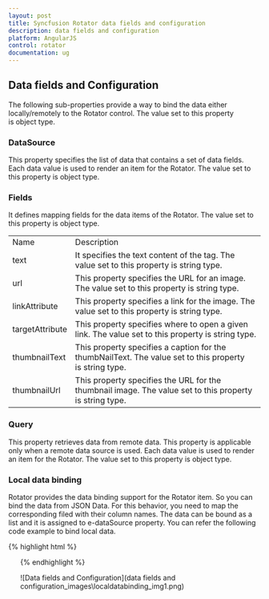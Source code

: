 ```yaml
---
layout: post
title: Syncfusion Rotator data fields and configuration
description: data fields and configuration
platform: AngularJS
control: rotator
documentation: ug
---
```


## Data fields and Configuration

The following sub-properties provide a way to bind the data either locally/remotely to the Rotator control. The value set to this property is object type.

### DataSource

This property specifies the list of data that contains a set of data fields. Each data value is used to render an item for the Rotator. The value set to this property is object type.

### Fields

It defines mapping fields for the data items of the Rotator. The value set to this property is object type.

<table>
<tr>
<td>
Name</td><td>
Description</td></tr>
<tr>
<td>
text</td><td>
It specifies the text content of the tag. The value set to this property is string type.</td></tr>
<tr>
<td>
url</td><td>
This property specifies the URL for an image. The value set to this property is string type.</td></tr>
<tr>
<td>
linkAttribute</td><td>
This property specifies a link for the image. The value set to this property is string type.</td></tr>
<tr>
<td>
targetAttribute</td><td>
This property specifies where to open a given link. The value set to this property is string type.</td></tr>
<tr>
<td>
thumbnailText</td><td>
This property specifies a caption for the thumbNailText. The value set to this property is string type.</td></tr>
<tr>
<td>
thumbnailUrl</td><td>
This property specifies the URL for the thumbnail image. The value set to this property is string type.</td></tr>
</table>


### Query

This property retrieves data from remote data. This property is applicable only when a remote data source is used. Each data value is used to render an item for the Rotator. The value set to this property is object type.

### Local data binding

Rotator provides the data binding support for the Rotator item. So you can bind the data from JSON Data. For this behavior, you need to map the corresponding filed with their column names. The data can be bound as a list and it is assigned to e-dataSource property. You can refer the following code example to bind local data.

{% highlight html %}


   <ul id="sliderContent" ej-rotator e-datasource="dataList" e-slidewidth="600px" e-slideheight="350px" e-showpager="true" e-showcaption="true" e-showplaybutton="true" e-isresponsive="true" />

  <script>
         var list = [
{ text: "Green", url: " http://js.syncfusion.com/demos/web/content/images/rotator/green.jpg" },
{ text: "Snowfall", url: " http://js.syncfusion.com/demos/web/content/images/rotator/snowfall.jpg" },
{ text: "Beautiful Bird", url: " http://js.syncfusion.com/demos/web/content/images/rotator/bird.jpg" },
          { text: "Tablet", url: " http://js.syncfusion.com/demos/web/content/images/rotator/tablet.jpg" },
          { text: "Nature", url: " http://js.syncfusion.com/demos/web/content/images/rotator/nature.jpg" }];

        angular.module('rotateApp', ['ejangular']).controller('RotateCtrl', function ($scope) {
            $scope.dataList = list
        });
    </script>


{% endhighlight %}



![Data fields and Configuration](data fields and configuration_images\localdatabinding_img1.png)


